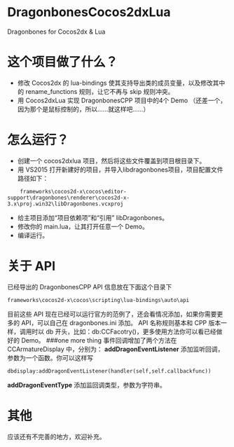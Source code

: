 # DragonbonesCocos2dxLua
Dragonbones for Cocos2dx & Lua

# 这个项目做了什么？
* 修改 Cocos2dx 的 lua-bindings 使其支持导出类的成员变量，以及修改其中的 rename_functions 规则，让它不再与 skip 规则冲突。
* 用 Cocos2dxLua 实现 DragonbonesCPP 项目中的4个 Demo （还差一个，因为那个是鼠标控制的，所以……就这样吧……）

# 怎么运行？
* 创建一个 cocos2dxlua 项目，然后将这些文件覆盖到项目根目录下。
* 用 VS2015 打开新建好的项目，并导入libdragonbones项目，项目配置文件路径如下：
```
    frameworks\cocos2d-x\cocos\editor-support\dragonbones\renderer\cocos2d-x-3.x\proj.win32\libDragonbones.vcxproj
```
* 给主项目添加“项目依赖项”和“引用” libDragonbones。
* 修改你的 main.lua，让其打开任意一个 Demo。
* 编译运行。

# 关于 API
已经导出的 DragonbonesCPP API 信息放在下面这个目录下
```
frameworks\cocos2d-x\cocos\scripting\lua-bindings\auto\api 
```
目前这些 API 现在已经可以运行官方的范例了，还会看情况添加，如果你需要更多的 API，可以自己在 dragonbones.ini 添加。
API 名称规则基本和 CPP 版本一样，调用时以 db 开头，比如：db:CCFacotry()，更多使用方法你可以看已经做好的 Demo。
###one more thing
事件回调增加了两个方法在 CCArmatureDisplay 中，分别为：
**addDragonEventListener** 添加监听回调，参数为一个函数。你可以这样写 
```
dbdisplay:addDragonEventListener(handler(self,self.callbackfunc))
```
**addDragonEventType** 添加监回调类型，参数为字符串。

# 其他
应该还有不完善的地方，欢迎补充。